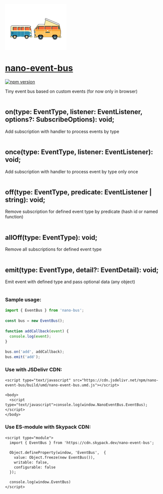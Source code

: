 <img width="200px" src="microbus.png" />

# [nano-event-bus](https://glebcha.github.io/nano-event-bus/)

[![npm version](https://badge.fury.io/js/nano-event-bus.svg)](https://badge.fury.io/js/nano-event-bus)

Tiny event bus based on custom events (for now only in browser)
<br />
<br />

## on(type: EventType, listener: EventListener, options?: SubscribeOptions): void;

Add subscription with handler to process events by type
<br />
<br />

## once(type: EventType, listener: EventListener): void;

Add subscription with handler to process event by type only once
<br />
<br />

## off(type: EventType, predicate: EventListener | string): void;

Remove subscription for defined event type by predicate (hash id or named function)
<br />
<br />

## allOff(type: EventType): void;

Remove all subscriptions for defined event type 
<br />
<br />

## emit(type: EventType, detail?: EventDetail): void;

Emit event with defined type and pass optional data (any object)
<br />
<br />

### Sample usage:

```javascript
import { EventBus } from 'nano-bus';

const bus = new EventBus();

function addCallback(event) {
  console.log(event);
}

bus.on('add', addCallback);
bus.emit('add');
```

### Use with JSDelivr CDN:

```
<script type="text/javascript" src="https://cdn.jsdelivr.net/npm/nano-event-bus/build/umd/nano-event-bus.umd.js"></script>

<body>
  <script type="text/javascript">console.log(window.NanoEventBus.EventBus);</script>
</body>
```

### Use ES-module with Skypack CDN:

```
<script type="module">
  import { EventBus } from 'https://cdn.skypack.dev/nano-event-bus';

  Object.defineProperty(window, 'EventBus',  {
    value: Object.freeze(new EventBus()),
    writable: false,
    configurable: false
  });
  
  console.log(window.EventBus)
</script>
```
